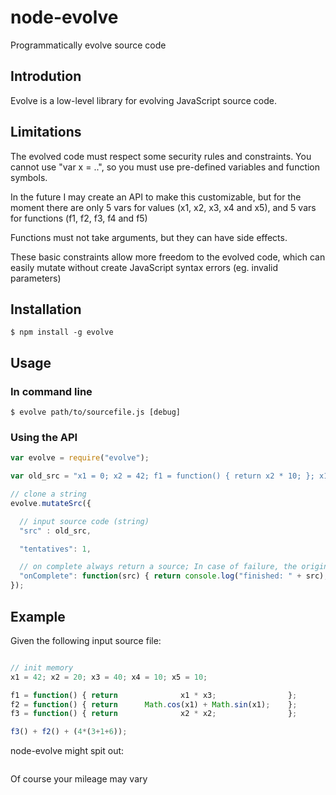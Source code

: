 node-evolve
===========

Programmatically evolve source code

## Introdution

Evolve is a low-level library for evolving JavaScript source code.

## Limitations

The evolved code must respect some security rules and constraints.
You cannot use "var x = ..", so you must use pre-defined variables and function symbols.

In the future I may create an API to make this customizable,
but for the moment there are only 5 vars for values (x1, x2, x3, x4 and x5),
and 5 vars for functions (f1, f2, f3, f4 and f5)

Functions must not take arguments, but they can have side effects.

These basic constraints allow more freedom to the evolved code,
which can easily mutate without create JavaScript syntax errors (eg. invalid parameters)

## Installation

    $ npm install -g evolve

## Usage

### In command line

    $ evolve path/to/sourcefile.js [debug]

### Using the API

```JavaScript
var evolve = require("evolve");

var old_src = "x1 = 0; x2 = 42; f1 = function() { return x2 * 10; }; x1 = f1();";

// clone a string
evolve.mutateSrc({

  // input source code (string)
  "src" : old_src,

  "tentatives": 1,

  // on complete always return a source; In case of failure, the original is returned
  "onComplete": function(src) { return console.log("finished: " + src); }
});

```

## Example

Given the following input source file:

```JavaScript

// init memory
x1 = 42; x2 = 20; x3 = 40; x4 = 10; x5 = 10;

f1 = function() { return              x1 * x3;                };
f2 = function() { return      Math.cos(x1) + Math.sin(x1);    };
f3 = function() { return              x2 * x2;                };

f3() + f2() + (4*(3+1+6));

```

node-evolve might spit out:


```JavaScript


```

Of course your mileage may vary